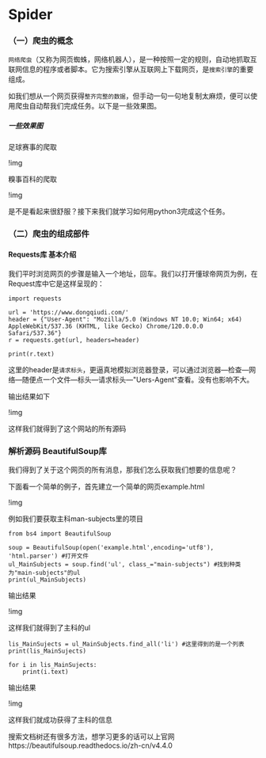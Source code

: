 # Spider

### （一）爬虫的概念
`网络爬虫`（又称为网页蜘蛛，网络机器人），是一种按照一定的规则，自动地抓取互联网信息的程序或者脚本。它为搜索引擎从互联网上下载网页，是`搜索引擎`的重要组成。

如我们想从一个网页获得`整齐完整的数据`，但手动一句一句地复制太麻烦，便可以使用爬虫自动帮我们完成任务。以下是一些效果图。

##### 一些效果图

足球赛事的爬取

!img

糗事百科的爬取

!img


是不是看起来很舒服？接下来我们就学习如何用python3完成这个任务。

### （二）爬虫的组成部件

#### Requests库 基本介绍

我们平时浏览网页的步骤是输入一个地址，回车。我们以打开懂球帝网页为例，在 Request库中它是这样呈现的：

	import requests
 
 	url = 'https://www.dongqiudi.com/'
  	header = {"User-Agent": "Mozilla/5.0 (Windows NT 10.0; Win64; x64) AppleWebKit/537.36 (KHTML, like Gecko) Chrome/120.0.0.0 Safari/537.36"}
   	r = requests.get(url, headers=header) 

  	print(r.text)
   
这里的header是`请求标头`，更逼真地模拟浏览器登录，可以通过浏览器—检查—网络—随便点一个文件—标头—请求标头—"Uers-Agent"查看。没有也影响不大。
   
输出结果如下

!img

这样我们就得到了这个网站的所有源码

### 解析源码 BeautifulSoup库

我们得到了关于这个网页的所有消息，那我们怎么获取我们想要的信息呢？

下面看一个简单的例子，首先建立一个简单的网页example.html

!img

例如我们要获取主科man-subjects里的项目

	from bs4 import BeautifulSoup
 
 	soup = BeautifulSoup(open('example.html',encoding='utf8'), 'html.parser') #打开文件
	ul_MainSubjects = soup.find('ul', class_="main-subjects") #找到种类为"main-subjects"的ul
 	print(ul_MainSubjects)

输出结果

!img

这样我们就得到了主科的ul

	lis_MainSujects = ul_MainSubjects.find_all('li') #这里得到的是一个列表
 	print(lis_MainSujects)

  	for i in lis_MainSujects:
    	print(i.text)
输出结果

!img

这样我们就成功获得了主科的信息

搜索文档树还有很多方法，想学习更多的话可以上官网https://beautifulsoup.readthedocs.io/zh-cn/v4.4.0



	




   










 
